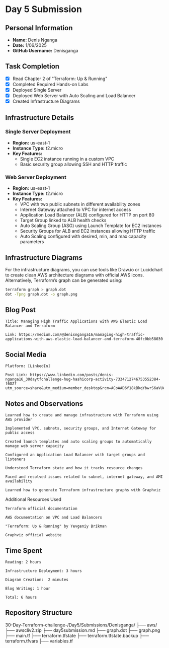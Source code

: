 # Day 5 Submission

## Personal Information
- **Name:** Denis Nganga
- **Date:** 1/06/2025
- **GitHub Username:** Denisganga

## Task Completion
- [x] Read Chapter 2 of "Terraform: Up & Running"
- [x] Completed Required Hands-on Labs
- [x] Deployed Single Server
- [x] Deployed Web Server with Auto Scaling and Load Balancer
- [x] Created Infrastructure Diagrams

## Infrastructure Details

### Single Server Deployment
- **Region:** us-east-1
- **Instance Type:** t2.micro
- **Key Features:**  
  - Single EC2 instance running in a custom VPC  
  - Basic security group allowing SSH and HTTP traffic  

### Web Server Deployment
- **Region:** us-east-1
- **Instance Type:** t2.micro
- **Key Features:**  
  - VPC with two public subnets in different availability zones  
  - Internet Gateway attached to VPC for internet access  
  - Application Load Balancer (ALB) configured for HTTP on port 80  
  - Target Group linked to ALB health checks  
  - Auto Scaling Group (ASG) using Launch Template for EC2 instances  
  - Security Groups for ALB and EC2 instances allowing HTTP traffic  
  - Auto Scaling configured with desired, min, and max capacity parameters  

## Infrastructure Diagrams

For the infrastructure diagrams, you can use tools like Draw.io or Lucidchart to create clean AWS architecture diagrams with official AWS icons. Alternatively, Terraform’s graph can be generated using:

```bash
terraform graph > graph.dot
dot -Tpng graph.dot -o graph.png
```
## Blog Post

    Title: Managing High Traffic Applications with AWS Elastic Load Balancer and Terraform

    Link: https://medium.com/@denisnganga16/managing-high-traffic-applications-with-aws-elastic-load-balancer-and-terraform-40fc0bb58030

## Social Media

    Platform: [LinkedIn]

    Post Link: https://www.linkedin.com/posts/denis-nganga16_30daytfchallenge-hug-hashicorp-activity-7334712746753552384-f6OZ?utm_source=share&utm_medium=member_desktop&rcm=ACoAAD6f18kBkqYbwrS6aVUAbqFNTkKbSj8rzzk

## Notes and Observations

    Learned how to create and manage infrastructure with Terraform using AWS provider

    Implemented VPC, subnets, security groups, and Internet Gateway for public access

    Created launch templates and auto scaling groups to automatically manage web server capacity

    Configured an Application Load Balancer with target groups and listeners

    Understood Terraform state and how it tracks resource changes

    Faced and resolved issues related to subnet, internet gateway, and AMI availability

    Learned how to generate Terraform infrastructure graphs with Graphviz

Additional Resources Used

    Terraform official documentation

    AWS documentation on VPC and Load Balancers

    "Terraform: Up & Running" by Yevgeniy Brikman

    Graphviz official website

## Time Spent

    Reading: 2 hours

    Infrastructure Deployment: 3 hours

    Diagram Creation:  2 minutes

    Blog Writing: 1 hour

    Total: 6 hours

## Repository Structure

30-Day-Terraform-challenge-/Day5/Submissions/Denisganga/
├── aws/
├── awscliv2.zip
├── day5submission.md
├── graph.dot
├── graph.png
├── main.tf
├── terraform.tfstate
├── terraform.tfstate.backup
├── terraform.tfvars
├── variables.tf
